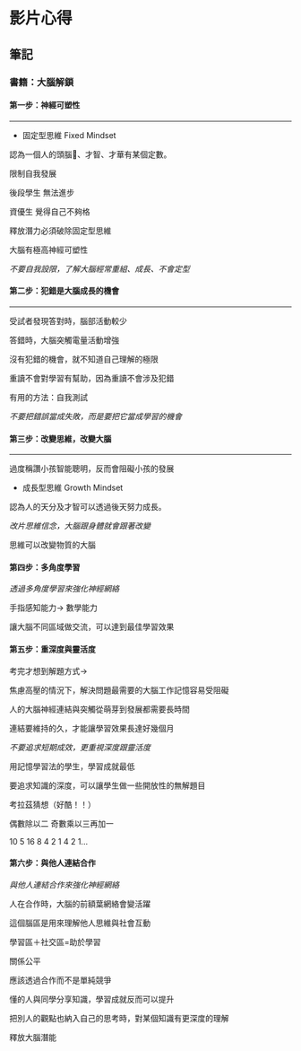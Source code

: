 # 影片心得

## 筆記

### 書籍：大腦解鎖

#### 第一步：神經可塑性

---

- 固定型思維 Fixed Mindset

認為一個人的頭腦、才智、才華有某個定數。

限制自我發展

後段學生 無法進步

資優生 覺得自己不夠格

釋放潛力必須破除固定型思維

大腦有極高神經可塑性

_不要自我設限，了解大腦經常重組、成長、不會定型_

#### 第二步：犯錯是大腦成長的機會

---

受試者發現答對時，腦部活動較少

答錯時，大腦突觸電量活動增強

沒有犯錯的機會，就不知道自己理解的極限

重讀不會對學習有幫助，因為重讀不會涉及犯錯

有用的方法：自我測試

_不要把錯誤當成失敗，而是要把它當成學習的機會_

#### 第三步：改變思維，改變大腦

---

過度稱讚小孩智能聰明，反而會阻礙小孩的發展

- 成長型思維 Growth Mindset

認為人的天分及才智可以透過後天努力成長。

_改片思維信念，大腦跟身體就會跟著改變_

思維可以改變物質的大腦

#### 第四步：多角度學習

_透過多角度學習來強化神經網絡_

手指感知能力-> 數學能力

讓大腦不同區域做交流，可以達到最佳學習效果

#### 第五步：重深度與靈活度

考完才想到解題方式->

焦慮高壓的情況下，解決問題最需要的大腦工作記憶容易受阻礙

人的大腦神經連結與突觸從萌芽到發展都需要長時間

連結要維持的久，才能讓學習效果長達好幾個月

_不要追求短期成效，更重視深度跟靈活度_

用記憶學習法的學生，學習成就最低

要追求知識的深度，可以讓學生做一些開放性的無解題目

考拉茲猜想（好酷！！）

偶數除以二 奇數乘以三再加一

10 5 16 8 4 2 1 4 2 1...

#### 第六步：與他人連結合作

_與他人連結合作來強化神經網絡_

人在合作時，大腦的前額葉網絡會變活躍

這個腦區是用來理解他人思維與社會互動

學習區＋社交區=助於學習

關係公平

應該透過合作而不是單純競爭

懂的人與同學分享知識，學習成就反而可以提升

把別人的觀點也納入自己的思考時，對某個知識有更深度的理解

釋放大腦潛能
